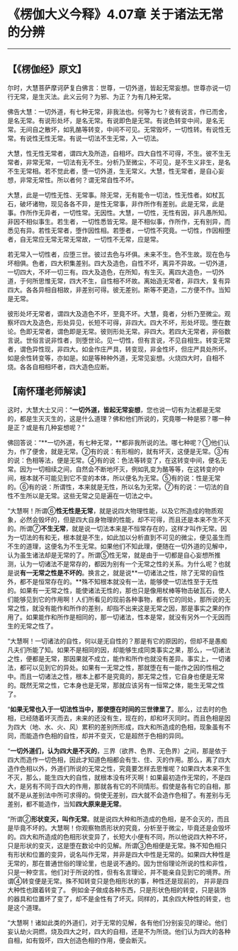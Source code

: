 # 《楞伽大义今释》4.07章 关于诸法无常的分辨

------

## 【《楞伽经》原文】

尔时，大慧菩萨摩诃萨复白佛言：世尊，一切外道，皆起无常妄想。世尊亦说一切行无常，是生灭法。此义云何？为邪、为正？为有几种无常。

佛告大慧：一切外道，有七种无常，非我法也。何等为七？彼有说言，作已而舍，是名无常。有说形处坏，是名无常。有说即色是无常。有说色转变中间，是名无常。无间自之散坏，如乳酪等转变，中间不可见。无常毁坏，一切性转。有说性无常。有说性无性无常。有说一切法不生无常，入一切法。

大慧，性无性无常者，谓四大及所造，自相坏。四大自性不可得，不生。彼不生无常者，非常无常，一切法有无不生。分析乃至微尘，不可见，是不生义非生，是名不生无常相。若不觉此者，堕一切外道，生无常义。大慧，性无常者，是自心妄想，非常无常性。所以者何？谓无常自性不坏。

大慧，此是一切性无性、无常事。除无常，无有能令一切法，性无性者。如杖瓦石，破坏诸物，现见各各不异，是性无常事，非作所作有差别。此是无常，此是事。作所作无异者，一切性常。无因性。大慧，一切性，无性有因，非凡愚所知。非因不相似事生。若生者，一切性悉皆无常。是不相似事，作所作，无有别异，而悉见有异。若性无常者，堕作因性相。若堕者，一切性不究竟。一切性，作因相堕者，自无常应无常无常无常故，一切性不无常，应是常。

若无常入一切性者，应堕三世。彼过去色与坏俱。未来不生。色不生故。现在色与坏相俱。色者，四大积集差别。四大及造色，自性不坏，离异不异故。一切外道，一切四大，不坏一切三有。四大及造色，在所知，有生灭。离四大造色，一切外道，于何所思惟无常，四大不生，自性相不坏故。离始造无常者，非四大，复有异四大。各各异相自相故，非差别可得。彼无差别。斯等不更造，二方便不作。当知是无常。

彼形处坏无常者，谓四大及造色不坏，至竟不坏。大慧，竟者，分析乃至微尘。观察坏四大及造色，形处异见，长短不可得，非四大。四大不坏，形处坏现。堕在数论。色即无常者，谓色即是无常。彼则形处无常。非四大。若四大无常者，非俗数言说。世俗言说非性者，则堕世论。见一切性，但有言说，不见自相生。转变无常者，谓色异性现，非四大。如金作庄严具，转变现，非金性坏，但庄严具处所坏。如是余性转变等，亦如是。如是等种种外道，无常见妄想。火烧四大时，自相不烧。各各自相相坏者，四大造色应断。

## 【南怀瑾老师解读】

这时，大慧大士又问：“**一切外道，皆起无常妄想**，您也说一切有为法都是无常的，都是生灭灭生的，这是什么道理？佛和他们所说的，究竟哪一种是邪？哪一种是正？或是有几种妄想呢？”

佛回答说：“**一切外道，有七种无常，**都非我所说的法。哪七种呢？①他们认为，作了便舍，就是无常。②有的说：有形相的，就有坏灭，这便是无常。③有的说：色相等法，便是无常。④有的说：色法等转变了，在这转变中间，便名无常。因为一切相续之间，自然会不断地坏灭，例如乳变为酪等等，在这转变的中间，根本就不可能见到它不变的本体，所以便名为无常。⑤有的说：性是无常的。⑥有的说：所谓性，本来就是无性，所以名为无常。⑦有的说：一切法的自性不生所以是无常。这些无常之见是遍在一切法之中。

“大慧啊！所谓⑥**性无性是无常**，就是说四大物理性能，以及它所造成的物质观象，必然会毁坏的，但是四大自身物理的性能，却不可得，而且还是本来不生不灭的。所谓⑦**不生无常**，就是说一切法本来是不恒常存在的，这样才叫作无常。因为一切法的有和无，根本就是不生，如此加以分析直到不可见的微尘，便见虽生而不生的道理，这便名为不生无常。如果他们不知此理，便随在一切外道的见解中，认为虽生诸法却是无常的了。所谓⑤性无常，就是由于一切都是自心妄想所推测，认为一切诸法不是常存的，都因为别有一个无常之性的关系。为什么呢？也就是说**有一无常之性是不坏的**。换言之，就是说**一切诸法之性，除了无常的自性外，都不是恒常存在的。**殊不知根本就没有一法，能够使一切法性至于无性的。如果有一无常之性，能使诸法无性的，那也只是像用杖棒等物击破瓦石，使人们能够见到它的作用啊！人们所看见的现前各种事物，都有它的同处，那所说的无常之性，就没有能作和所作的差别，却指不出来这是无常之因，那是事实之果的作用了。如果能作和所作是相同的，那一切诸法，性本是常，就没有另外一个无因而生的无常之性了。

“大慧啊！一切诸法的自性，何以是无自性的？那是有它的原因的，但却不是愚痴凡夫们所能了知。如果不是相同的因，却能够生成同类事实之果，那么，一切诸法之性，便都是无常，那因果就不成立，能作和所作也就没有差异。事实上，一切诸法，都可以见到它的异处。如果有一无常之性，那就堕在有一能作之因的性相之中。而且一切诸法之性，根本上都不是究竟的，那无常之性，它自身也便是无常的。既然无常之性，它本身也是无常，那就应该另有一恒常之体，能生无常之性了。

“**如果无常也入于一切法性当中，那使堕在时间的三世律里了**。那么，过去时的色相，已经随着坏灭而去，未来的还没有生，现在的，却和坏灭同时。而且色相是因为四大（地、水、火、风）累积的差别所形成，四大和所造成的色相，现象虽有不同，而能造作色相的自性，却并不变灭，它是超然于色相的异同。

“**一切外道们，认为四大是不灭的**，三界（欲界、色界、无色界）之间，那是依于四大而造作一切色相，因此才知道色相都会有生、住、灭的作用。那么，离了四大造作色相以外，外道们所说的无常之性，究竟要怎样去思惟呢？如果四大本来不生不灭，那么，能生四大的自性，就根本没有坏灭啊！如果最初造作无常的，不是四大，是另有不同于四大的作用，那就各有它的不同情形。假使是各有它的自相，那就不是从差别法中所可求得的。倘使无差别，四大就不会造作色相了。有差别与无差别，都不能造作，当知**四大原来是无常**。

“所谓②**形状变灭，叫作无常**。就是说四大种和所造成的色相，是不会灭的，而且是毕竟不坏的。大慧啊！你观察物质形状的究竟，分析至于微尘，毕竟还是会毁坏的。四大和所造成的色相形状变异了，长短大小便有不同，所以他说四大种不坏，只是形状的变灭，这是堕在数论中的见解。所谓③色相便是无常。殊不知色相只有形状和位置的变异，说名叫作无常，并非是四大中性是无常的。如果四大种性是无常的，那在普通世俗的理论里，也是说不通的。因为世俗理论所说的性和非性，只是一种空言。他们对于所说的性，但有名言理论，并不能亲自见到它的境界。所谓④转变便是无常。殊不知转变只是色相形状的事，种性还是现前的， 并非是四大种性也跟着转变了。 例如金子做成各种东西，只是形状色相的转变，只是装饰的器具和位置坏了变了，却不是金性有了坏灭。同样的，其余四大种性的转变，也是这个道理。

“大慧啊！诸如此类的外道们，对于无常的见解，各有他们分别妄见的理论。他们妄认劫火洞燃，烧及四大之时，四大的自相，还是不为所烧。他们认为四大的各种自相，如有毁坏，四大创造色相的作用，便会断灭。

